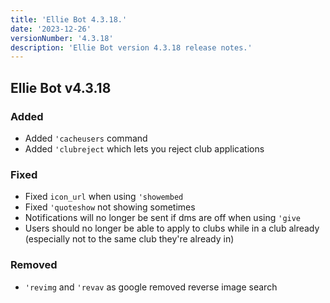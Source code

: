 ```yaml
---
title: 'Ellie Bot 4.3.18.'
date: '2023-12-26'
versionNumber: '4.3.18'
description: 'Ellie Bot version 4.3.18 release notes.'
---
```


## Ellie Bot v4.3.18

### Added

- Added `'cacheusers` command
- Added `'clubreject` which lets you reject club applications

### Fixed

- Fixed `icon_url` when using `'showembed`
- Fixed `'quoteshow` not showing sometimes
- Notifications will no longer be sent if dms are off when using `'give`
- Users should no longer be able to apply to clubs while in a club already (especially not to the same club they're already in)

### Removed

- `'revimg` and `'revav` as google removed reverse image search
